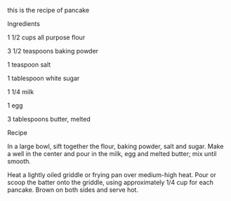 this is the recipe of pancake 

Ingredients

1 1/2 cups all purpose flour

3 1/2 teaspoons baking powder 

1 teaspoon salt 

1 tablespoon white sugar 

1 1/4 milk 

1 egg 

3 tablespoons butter, melted

Recipe

In a large bowl, sift together the flour, baking powder, salt and sugar. Make a well in the center and pour in the milk, egg and melted butter; mix until smooth.

Heat a lightly oiled griddle or frying pan over medium-high heat. Pour or scoop the batter onto the griddle, using approximately 1/4 cup for each pancake. Brown on both sides and serve hot.
